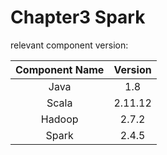 # Chapter3 Spark

relevant component version:

| Component Name | Version |
| :---: | :---: |
| Java | 1.8 |
| Scala | 2.11.12 |
| Hadoop | 2.7.2 |
| Spark | 2.4.5 |



